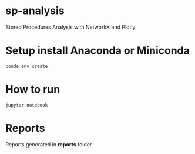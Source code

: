 # sp-analysis
Stored Procedures Analysis with NetworkX and Plotly

# Setup install Anaconda or Miniconda

```conda env create```

# How to run

```jupyter notebook```

# Reports 

Reports generated in **reports** folder

